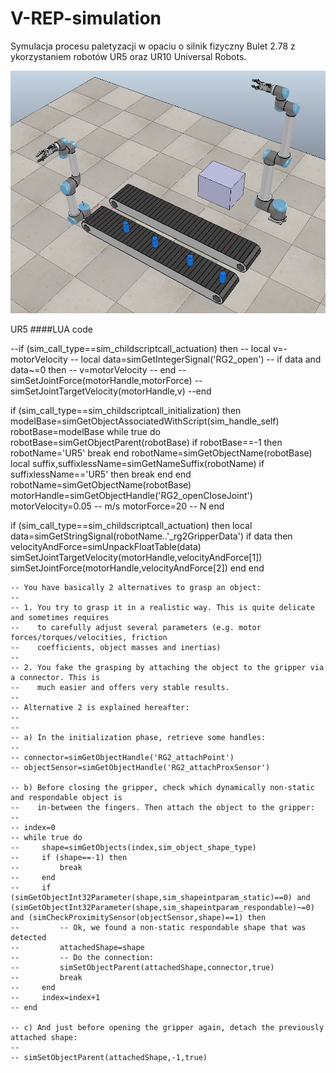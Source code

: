 # V-REP-simulation
Symulacja procesu paletyzacji w opaciu o silnik fizyczny Bulet 2.78 z ykorzystaniem robotów UR5 oraz UR10 Universal Robots.

![Preview image 1](https://raw.githubusercontent.com/munarvioletta/V-REP-simulation/master/IK_test/Vrep_picture.png)

UR5
####LUA code 

--if (sim_call_type==sim_childscriptcall_actuation) then
 --   local v=-motorVelocity
  --  local data=simGetIntegerSignal('RG2_open')
   -- if data and data~=0 then
   --     v=motorVelocity
   -- end
   -- simSetJointForce(motorHandle,motorForce)
   -- simSetJointTargetVelocity(motorHandle,v)
--end


if (sim_call_type==sim_childscriptcall_initialization) then
    modelBase=simGetObjectAssociatedWithScript(sim_handle_self)
    robotBase=modelBase
    while true do
        robotBase=simGetObjectParent(robotBase)
        if robotBase==-1 then
            robotName='UR5'
            break
        end
        robotName=simGetObjectName(robotBase)
        local suffix,suffixlessName=simGetNameSuffix(robotName)
        if suffixlessName=='UR5' then
            break
        end
    end
    robotName=simGetObjectName(robotBase)
    motorHandle=simGetObjectHandle('RG2_openCloseJoint')
    motorVelocity=0.05 -- m/s
    motorForce=20 -- N
end


if (sim_call_type==sim_childscriptcall_actuation) then
    local data=simGetStringSignal(robotName..'_rg2GripperData')
    if data then
        velocityAndForce=simUnpackFloatTable(data)
        simSetJointTargetVelocity(motorHandle,velocityAndForce[1])
        simSetJointForce(motorHandle,velocityAndForce[2])
    end
end


    -- You have basically 2 alternatives to grasp an object:
    --
    -- 1. You try to grasp it in a realistic way. This is quite delicate and sometimes requires
    --    to carefully adjust several parameters (e.g. motor forces/torques/velocities, friction
    --    coefficients, object masses and inertias)
    --
    -- 2. You fake the grasping by attaching the object to the gripper via a connector. This is
    --    much easier and offers very stable results.
    --
    -- Alternative 2 is explained hereafter:
    --
    --
    -- a) In the initialization phase, retrieve some handles:
    -- 
    -- connector=simGetObjectHandle('RG2_attachPoint')
    -- objectSensor=simGetObjectHandle('RG2_attachProxSensor')
    
    -- b) Before closing the gripper, check which dynamically non-static and respondable object is
    --    in-between the fingers. Then attach the object to the gripper:
    --
    -- index=0
    -- while true do
    --     shape=simGetObjects(index,sim_object_shape_type)
    --     if (shape==-1) then
    --         break
    --     end
    --     if (simGetObjectInt32Parameter(shape,sim_shapeintparam_static)==0) and (simGetObjectInt32Parameter(shape,sim_shapeintparam_respondable)~=0) and (simCheckProximitySensor(objectSensor,shape)==1) then
    --         -- Ok, we found a non-static respondable shape that was detected
    --         attachedShape=shape
    --         -- Do the connection:
    --         simSetObjectParent(attachedShape,connector,true)
    --         break
    --     end
    --     index=index+1
    -- end
    
    -- c) And just before opening the gripper again, detach the previously attached shape:
    --
    -- simSetObjectParent(attachedShape,-1,true)
